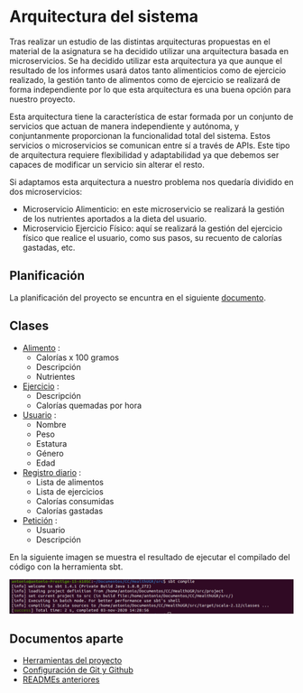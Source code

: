 # Arquitectura del sistema

Tras realizar un estudio de las distintas arquitecturas propuestas en el material de la asignatura se ha decidido utilizar una arquitectura basada en microservicios. Se ha decidido utilizar esta arquitectura ya que aunque el resultado de los informes usará datos tanto alimenticios como de ejercicio realizado, la gestión tanto de alimentos como de ejercicio se realizará de forma independiente por lo que esta arquitectura es una buena opción para nuestro proyecto.

Esta arquitectura tiene la característica de estar formada por un conjunto de servicios que actuan de manera independiente y autónoma, y conjuntanmente proporcionan la funcionalidad total del sistema. Estos servicios o microservicios se comunican entre sí a través de APIs. Este tipo de arquitectura requiere flexibilidad y adaptabilidad ya que debemos ser capaces de modificar un servicio sin alterar el resto.

Si adaptamos esta arquitectura a nuestro problema nos quedaría dividido en dos microservicios:

- Microservicio Alimenticio: en este microservicio se realizará la gestión de los nutrientes aportados a la dieta del usuario.
- Microservicio Ejercicio Físico: aquí se realizará la gestión del ejercicio físico que realice el usuario, como sus pasos, su recuento de calorías gastadas, etc.


## Planificación
  La planificación del proyecto se encuntra en el siguiente [documento](https://github.com/antoniosp7/HealthUGR/blob/master/docs/Planning.md).

## Clases

 - [Alimento](https://github.com/antoniosp7/HealthUGR/blob/master/src/Food.scala) :
    - Calorías x 100 gramos
    - Descripción
    - Nutrientes
 - [Ejercicio](https://github.com/antoniosp7/HealthUGR/blob/master/src/Exercise.scala) :
   - Descripción
   - Calorías quemadas por hora
 - [Usuario](https://github.com/antoniosp7/HealthUGR/blob/master/src/User.scala) :
   - Nombre
   - Peso
   - Estatura
   - Género
   - Edad
  - [Registro diario](https://github.com/antoniosp7/HealthUGR/blob/master/src/Record.scala) :
    - Lista de alimentos
    - Lista de ejercicios
    - Calorías consumidas
    - Calorías gastadas
  - [Petición](https://github.com/antoniosp7/HealthUGR/blob/master/src/Request.scala) :
    - Usuario
    - Descripción


En la siguiente imagen se muestra el resultado de ejecutar el compilado del código con la herramienta sbt.

![](https://raw.githubusercontent.com/antoniosp7/HealthUGR/master/docs/images/SBTCompile.png)

  ## Documentos aparte

  - [Herramientas del proyecto]()
  - [Configuración de Git y Github]()
  - [READMEs anteriores]()
  
